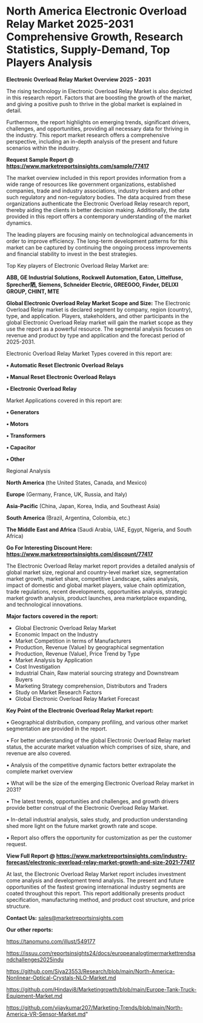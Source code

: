 # North America Electronic Overload Relay Market 2025-2031 Comprehensive Growth, Research Statistics, Supply-Demand,  Top Players Analysis

<Strong> Electronic Overload Relay Market Overview 2025 - 2031</strong>

The rising technology in Electronic Overload Relay Market is also depicted in this research report. Factors that are boosting the growth of the market, and giving a positive push to thrive in the global market is explained in detail.

Furthermore, the report highlights on emerging trends, significant drivers, challenges, and opportunities, providing all necessary data for thriving in the industry. This report market research offers a comprehensive perspective, including an in-depth analysis of the present and future scenarios within the industry.

<strong>Request Sample Report @ <a href=https://www.marketreportsinsights.com/sample/77417>https://www.marketreportsinsights.com/sample/77417</a></strong>

The market overview included in this report provides information from a wide range of resources like government organizations, established companies, trade and industry associations, industry brokers and other such regulatory and non-regulatory bodies. The data acquired from these organizations authenticate the Electronic Overload Relay research report, thereby aiding the clients in better decision making. Additionally, the data provided in this report offers a contemporary understanding of the market dynamics.

The leading players are focusing mainly on technological advancements in order to improve efficiency. The long-term development patterns for this market can be captured by continuing the ongoing process improvements and financial stability to invest in the best strategies.

Top Key players of Electronic Overload Relay Market are:

<strong>ABB, GE Industrial Solutions, Rockwell Automation, Eaton, Littelfuse, Sprecher䧈, Siemens, Schneider Electric, GREEGOO, Finder, DELIXI GROUP, CHINT, MTE</strong>

<strong><b>Global Electronic Overload Relay Market Scope and Size:</b></strong>
The Electronic Overload Relay market is declared segment by company, region (country), type, and application. Players, stakeholders, and other participants in the global Electronic Overload Relay market will gain the market scope as they use the report as a powerful resource. The segmental analysis focuses on revenue and product by type and application and the forecast period of 2025-2031.

Electronic Overload Relay Market Types covered in this report are:

<strong>• Automatic Reset Electronic Overload Relays

• Manual Reset Electronic Overload Relays

• Electronic Overload Relay</strong>

Market Applications covered in this report are:

<strong>• Generators

• Motors

• Transformers

• Capacitor

• Other</strong> 

Regional Analysis

<strong>North America</strong> (the United States, Canada, and Mexico)

<strong>Europe</strong> (Germany, France, UK, Russia, and Italy)

<strong>Asia-Pacific</strong> (China, Japan, Korea, India, and Southeast Asia)

<strong>South America</strong> (Brazil, Argentina, Colombia, etc.)

<strong>The Middle East and Africa</strong> (Saudi Arabia, UAE, Egypt, Nigeria, and South Africa)

<strong>Go For Interesting Discount Here: <a href=https://www.marketreportsinsights.com/discount/77417>https://www.marketreportsinsights.com/discount/77417</a></strong>

The Electronic Overload Relay market report provides a detailed analysis of global market size, regional and country-level market size, segmentation market growth, market share, competitive Landscape, sales analysis, impact of domestic and global market players, value chain optimization, trade regulations, recent developments, opportunities analysis, strategic market growth analysis, product launches, area marketplace expanding, and technological innovations.

<strong><b>Major factors covered in the report:</b></strong>
<ul>
  <li>Global Electronic Overload Relay Market </li>
  <li>Economic Impact on the Industry</li>
  <li>Market Competition in terms of Manufacturers</li>
  <li>Production, Revenue (Value) by geographical segmentation</li>
  <li>Production, Revenue (Value), Price Trend by Type</li>
  <li>Market Analysis by Application</li>
  <li>Cost Investigation</li>
  <li>Industrial Chain, Raw material sourcing strategy and Downstream Buyers</li>
  <li>Marketing Strategy comprehension, Distributors and Traders</li>
  <li>Study on Market Research Factors</li>
  <li>Global Electronic Overload Relay Market Forecast</li>
</ul>

<strong><b>Key Point of the Electronic Overload Relay Market report:</b></strong>

• Geographical distribution, company profiling, and various other market segmentation are provided in the report.

• For better understanding of the global Electronic Overload Relay market status, the accurate market valuation which comprises of size, share, and revenue are also covered.

• Analysis of the competitive dynamic factors better extrapolate the complete market overview

• What will be the size of the emerging Electronic Overload Relay market in 2031?

• The latest trends, opportunities and challenges, and growth drivers provide better construal of the Electronic Overload Relay Market.

• In-detail industrial analysis, sales study, and production understanding shed more light on the future market growth rate and scope.

• Report also offers the opportunity for customization as per the customer request.

<strong><b>View Full Report @ <a href=https://www.marketreportsinsights.com/industry-forecast/electronic-overload-relay-market-growth-and-size-2021-77417>https://www.marketreportsinsights.com/industry-forecast/electronic-overload-relay-market-growth-and-size-2021-77417</a></b></strong>


At last, the Electronic Overload Relay Market report includes investment come analysis and development trend analysis. The present and future opportunities of the fastest growing international industry segments are coated throughout this report. This report additionally presents product specification, manufacturing method, and product cost structure, and price structure.

<strong>Contact Us:</strong>
sales@marketreportsinsights.com

<strong>Our other reports:</strong>

<a href=https://tanomuno.com/illust/549177>https://tanomuno.com/illust/549177</a>

<a href=https://issuu.com/reportsinsights24/docs/europeanalogtimermarkettrendsandchallenges2025indu>https://issuu.com/reportsinsights24/docs/europeanalogtimermarkettrendsandchallenges2025indu</a>

<a href=https://github.com/Siya23553/Research/blob/main/North-America-Nonlinear-Optical-Crystals-NLO-Market.md>https://github.com/Siya23553/Research/blob/main/North-America-Nonlinear-Optical-Crystals-NLO-Market.md</a>

<a href=https://github.com/Hindavi8/Marketingrowth/blob/main/Europe-Tank-Truck-Equipment-Market.md>https://github.com/Hindavi8/Marketingrowth/blob/main/Europe-Tank-Truck-Equipment-Market.md</a>

<a href=https://github.com/vijaykumar207/Marketing-Trends/blob/main/North-America-VR-Sensor-Market.md>https://github.com/vijaykumar207/Marketing-Trends/blob/main/North-America-VR-Sensor-Market.md</a>"
